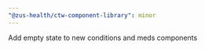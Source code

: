 ```yaml
---
"@zus-health/ctw-component-library": minor
---
```


Add empty state to new conditions and meds components

